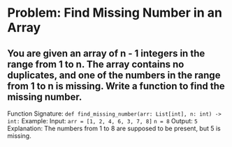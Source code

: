 # Problem: Find Missing Number in an Array

## You are given an array of n - 1 integers in the range from 1 to n. The array contains no duplicates, and one of the numbers in the range from 1 to n is missing. Write a function to find the missing number.

Function Signature:
```def find_missing_number(arr: List[int], n: int) -> int:```
Example:
Input:
```arr = [1, 2, 4, 6, 3, 7, 8]```
```n = 8```
Output:
```5```
Explanation: The numbers from 1 to 8 are supposed to be present, but 5 is missing.

